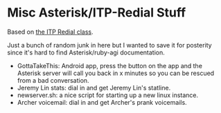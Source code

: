 # Misc Asterisk/ITP-Redial Stuff

Based on [the ITP Redial class](http://www.itp-redial.com/).

Just a bunch of random junk in here but I wanted to save it for posterity since it's hard to find Asterisk/ruby-agi documentation.

* GottaTakeThis: Android app, press the button on the app and the Asterisk server will call you back in x minutes so you can be rescued from a bad conversation.
* Jeremy Lin stats: dial in and get Jeremy Lin's statline.
* newserver.sh: a nice script for starting up a new linux instance.
* Archer voicemail: dial in and get Archer's prank voicemails.